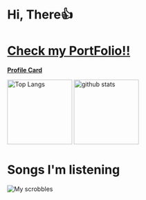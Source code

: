 #  Hi, There👍
<h1><a href="https://emp-temp.vercel.app/">Check my PortFolio!!</a></h1>
<a href="https://emp-temp.github.io/larao-profile-card/"><strong>Profile Card</strong></a>
<p align="left"> 
  <img alt="Top Langs" height="150px" src="https://github-readme-stats.vercel.app/api/top-langs/?username=emp-temp&layout=compact&show_icons=true&theme=onedark" />
  <img alt="github stats" height="150px" src="https://github-readme-stats.vercel.app/api?username=emp-temp&theme=onedark&show_icons=ture" />
</p>

<h1>Songs I'm listening</h1>

![My scrobbles](https://lastfm-recently-played.vercel.app/api?user=emp-temp)
